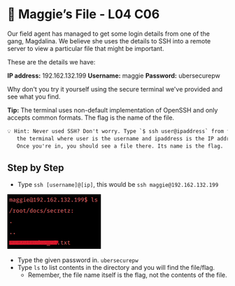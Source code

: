 # 📝 Maggie’s File - L04 C06

Our field agent has managed to get some login details from one of the gang, Magdalina. We believe she uses the details to SSH into a remote server to view a particular file that might be important.

These are the details we have:

**IP address:** 192.162.132.199 **Username:** maggie **Password:** ubersecurepw

Why don't you try it yourself using the secure terminal we've provided and see what you find.

**Tip:** The terminal uses non-default implementation of OpenSSH and only accepts common formats. The flag is the name of the file.

```txt
💡 Hint: Never used SSH? Don't worry. Type `$ ssh user@ipaddress` from the command line in
   the terminal where user is the username and ipaddress is the IP address of course.
   Once you're in, you should see a file there. Its name is the flag.
```

## Step by Step

- Type `ssh [username]@[ip]`, this would be `ssh maggie@192.162.132.199`

![output of the terminal, the file is in /root/docs/secretz](/assets/maggiesfile1.png)

- Type the given password in. `ubersecurepw`
- Type `ls` to list contents in the directory and you will find the file/flag.
  - Remember, the file name itself is the flag, not the contents of the file.
